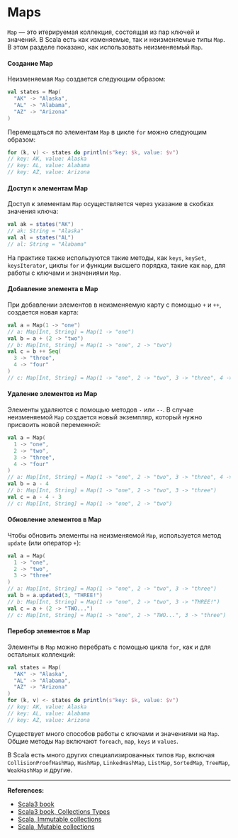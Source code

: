 # Maps

`Map` — это итерируемая коллекция, состоящая из пар ключей и значений.
В Scala есть как изменяемые, так и неизменяемые типы `Map`.
В этом разделе показано, как использовать неизменяемый `Map`.

#### Создание Map

Неизменяемая `Map` создается следующим образом:

```scala
val states = Map(
  "AK" -> "Alaska",
  "AL" -> "Alabama",
  "AZ" -> "Arizona"
)
```

Перемещаться по элементам `Map` в цикле `for` можно следующим образом:

```scala
for (k, v) <- states do println(s"key: $k, value: $v")
// key: AK, value: Alaska
// key: AL, value: Alabama
// key: AZ, value: Arizona
```

#### Доступ к элементам Map

Доступ к элементам `Map` осуществляется через указание в скобках значения ключа:

```scala
val ak = states("AK")
// ak: String = "Alaska"
val al = states("AL")
// al: String = "Alabama"
```

На практике также используются такие методы, как `keys`, `keySet`, `keysIterator`, циклы `for`
и функции высшего порядка, такие как `map`, для работы с ключами и значениями `Map`.

#### Добавление элемента в Map

При добавлении элементов в неизменяемую карту с помощью `+` и `++`, создается новая карта:

```scala
val a = Map(1 -> "one")
// a: Map[Int, String] = Map(1 -> "one")
val b = a + (2 -> "two")
// b: Map[Int, String] = Map(1 -> "one", 2 -> "two")
val c = b ++ Seq(
  3 -> "three",
  4 -> "four"
)
// c: Map[Int, String] = Map(1 -> "one", 2 -> "two", 3 -> "three", 4 -> "four")
```

#### Удаление элементов из Map

Элементы удаляются с помощью методов `-` или `--`.
В случае неизменяемой `Map` создается новый экземпляр, который нужно присвоить новой переменной:

```scala
val a = Map(
  1 -> "one",
  2 -> "two",
  3 -> "three",
  4 -> "four"
)
// a: Map[Int, String] = Map(1 -> "one", 2 -> "two", 3 -> "three", 4 -> "four")
val b = a - 4    
// b: Map[Int, String] = Map(1 -> "one", 2 -> "two", 3 -> "three")    
val c = a - 4 - 3
// c: Map[Int, String] = Map(1 -> "one", 2 -> "two")
```

#### Обновление элементов в Map

Чтобы обновить элементы на неизменяемой `Map`, используется метод `update` (или оператор `+`):

```scala
val a = Map(
  1 -> "one",
  2 -> "two",
  3 -> "three"
)
// a: Map[Int, String] = Map(1 -> "one", 2 -> "two", 3 -> "three")
val b = a.updated(3, "THREE!")
// b: Map[Int, String] = Map(1 -> "one", 2 -> "two", 3 -> "THREE!")
val c = a + (2 -> "TWO...")
// c: Map[Int, String] = Map(1 -> "one", 2 -> "TWO...", 3 -> "three")
```

#### Перебор элементов в Map

Элементы в `Map` можно перебрать с помощью цикла `for`, как и для остальных коллекций:

```scala
val states = Map(
  "AK" -> "Alaska",
  "AL" -> "Alabama",
  "AZ" -> "Arizona"
)
for (k, v) <- states do println(s"key: $k, value: $v")
// key: AK, value: Alaska
// key: AL, value: Alabama
// key: AZ, value: Arizona
```

Существует много способов работы с ключами и значениями на `Map`.
Общие методы `Map` включают `foreach`, `map`, `keys` и `values`.

В Scala есть много других специализированных типов `Map`,
включая `CollisionProofHashMap`, `HashMap`, `LinkedHashMap`, `ListMap`, `SortedMap`, `TreeMap`, `WeakHashMap` и другие.


---

**References:**
- [Scala3 book](https://docs.scala-lang.org/scala3/book/taste-collections.html)
- [Scala3 book, Collections Types](https://docs.scala-lang.org/scala3/book/collections-classes.html)
- [Scala, Immutable collections](https://docs.scala-lang.org/ru/overviews/collections-2.13/concrete-immutable-collection-classes.html)
- [Scala, Mutable collections](https://docs.scala-lang.org/ru/overviews/collections-2.13/concrete-mutable-collection-classes.html)
